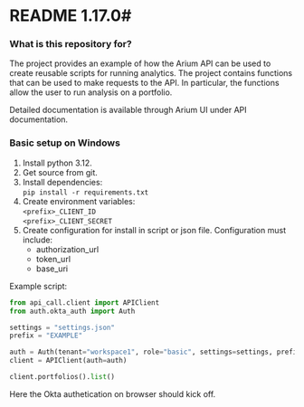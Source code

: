 # README 1.17.0# 

### What is this repository for? ###
The project provides an example of how the Arium API can be used to create reusable scripts 
for running analytics. The project contains functions that can be used to make requests to the API. 
In particular, the functions allow the user to run analysis on a portfolio.

Detailed documentation is available through Arium UI under API documentation.

### Basic setup on Windows ###
1. Install python 3.12.
2. Get source from git.
3. Install dependencies: <br>
   `pip install -r requirements.txt`
4. Create environment variables: <br>
   `<prefix>_CLIENT_ID` <br>
   `<prefix>_CLIENT_SECRET` <br>
5. Create configuration for install in script or json file. Configuration must include:
    * authorization_url
    * token_url
    * base_uri

Example script: 
```python
from api_call.client import APIClient
from auth.okta_auth import Auth

settings = "settings.json"
prefix = "EXAMPLE"

auth = Auth(tenant="workspace1", role="basic", settings=settings, prefix=prefix)
client = APIClient(auth=auth)

client.portfolios().list()
``` 

Here the Okta authetication on browser should kick off.

